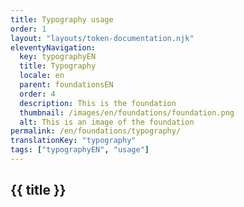 ```yaml
---
title: Typography usage
order: 1
layout: "layouts/token-documentation.njk"
eleventyNavigation:
  key: typographyEN
  title: Typography
  locale: en
  parent: foundationsEN
  order: 4
  description: This is the foundation
  thumbnail: /images/en/foundations/foundation.png
  alt: This is an image of the foundation
permalink: /en/foundations/typography/
translationKey: "typography"
tags: ["typographyEN", "usage"]
---
```


## {{ title }}
